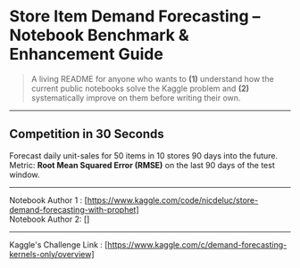 # Store Item Demand Forecasting – Notebook Benchmark & Enhancement Guide

> A living README for anyone who wants to **(1)** understand how the current public notebooks solve the Kaggle problem and **(2)** systematically improve on them before writing their own.

---

## Competition in 30 Seconds  
Forecast daily unit-sales for 50 items in 10 stores 90 days into the future.  
Metric: **Root Mean Squared Error (RMSE)** on the last 90 days of the test window.

---

Notebook Author 1 : [https://www.kaggle.com/code/nicdeluc/store-demand-forecasting-with-prophet]
<br/>
Notebook Author 2: []

---

Kaggle's Challenge Link : [https://www.kaggle.com/c/demand-forecasting-kernels-only/overview]

